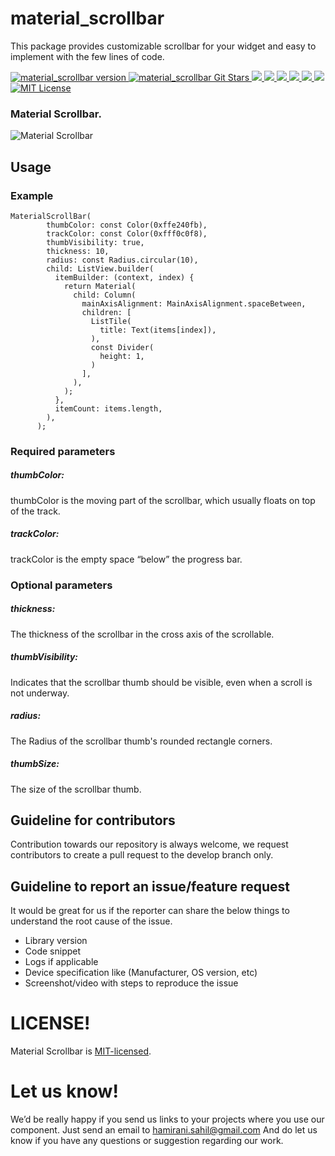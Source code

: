 # material_scrollbar

This package provides customizable scrollbar for your widget and easy to implement with the few lines of code.

<a href="https://pub.dev/packages/material_scrollbar">
<img src="https://img.shields.io/pub/v/material_scrollbar?label=material_scrollbar&style=for-the-badge" alt="material_scrollbar version">
</a>
<a href="https://github.com/hamiranisahil/material_scrollbar/stargazers">
<img src="https://img.shields.io/github/stars/hamiranisahil/material_scrollbar?style=for-the-badge" alt="material_scrollbar Git Stars">
</a>
<a href="https://developer.apple.com/ios/" style="pointer-events: stroke;" target="_blank">
<img src="https://img.shields.io/badge/iOS-000000?style=for-the-badge&logo=ios&logoColor=white">
</a>
<a href="https://developer.android.com" style="pointer-events: stroke;" target="_blank">
<img src="https://img.shields.io/badge/Android-3DDC84?style=for-the-badge&logo=android&logoColor=white">
</a>
<a href="" style="pointer-events: stroke;" target="_blank">
<img src="https://img.shields.io/badge/website-000000?style=for-the-badge&logo=About.me&logoColor=white">
</a>
<a href="" style="pointer-events: stroke;" target="_blank">
<img src="https://img.shields.io/badge/Linux-FCC624?style=for-the-badge&logo=linux&logoColor=black">
</a>
<a href="" style="pointer-events: stroke;" target="_blank">
<img src="https://img.shields.io/badge/mac%20os-000000?style=for-the-badge&logo=apple&logoColor=white">
</a>
<a href="" style="pointer-events: stroke;" target="_blank">
<img src="https://img.shields.io/badge/Windows-0078D6?style=for-the-badge&logo=windows&logoColor=white">
</a>
<a href="https://opensource.org/licenses/MIT"><img src="https://img.shields.io/badge/license-MIT-purple.svg?style=for-the-badge" alt="MIT License"></a>


### Material Scrollbar.
![Material Scrollbar](https://github.com/hamiranisahil/material_scrollbar/blob/main/assets/material_scrollbar.gif)


## Usage

### Example
    MaterialScrollBar(
            thumbColor: const Color(0xffe240fb),
            trackColor: const Color(0xfff0c0f8),
            thumbVisibility: true,
            thickness: 10,
            radius: const Radius.circular(10),
            child: ListView.builder(
              itemBuilder: (context, index) {
                return Material(
                  child: Column(
                    mainAxisAlignment: MainAxisAlignment.spaceBetween,
                    children: [
                      ListTile(
                        title: Text(items[index]),
                      ),
                      const Divider(
                        height: 1,
                      )
                    ],
                  ),
                );
              },
              itemCount: items.length,
            ),
          );

### Required parameters

##### thumbColor:
thumbColor is the moving part of the scrollbar, which usually floats on top of the track.

##### trackColor:
trackColor is the empty space “below” the progress bar.


### Optional parameters

##### thickness:
The thickness of the scrollbar in the cross axis of the scrollable.

##### thumbVisibility:
Indicates that the scrollbar thumb should be visible, even when a scroll is not underway.

##### radius:
The Radius of the scrollbar thumb's rounded rectangle corners.

##### thumbSize:
The size of the scrollbar thumb.


## Guideline for contributors
Contribution towards our repository is always welcome, we request contributors to create a pull request to the develop branch only.


## Guideline to report an issue/feature request
It would be great for us if the reporter can share the below things to understand the root cause of the issue.
- Library version
- Code snippet
- Logs if applicable
- Device specification like (Manufacturer, OS version, etc)
- Screenshot/video with steps to reproduce the issue


# LICENSE!
Material Scrollbar is [MIT-licensed](https://github.com/hamiranisahil/material_scrollbar/blob/main/LICENSE "MIT-licensed").


# Let us know!
We’d be really happy if you send us links to your projects where you use our component. Just send an email to hamirani.sahil@gmail.com And do let us know if you have any questions or suggestion regarding our work.
